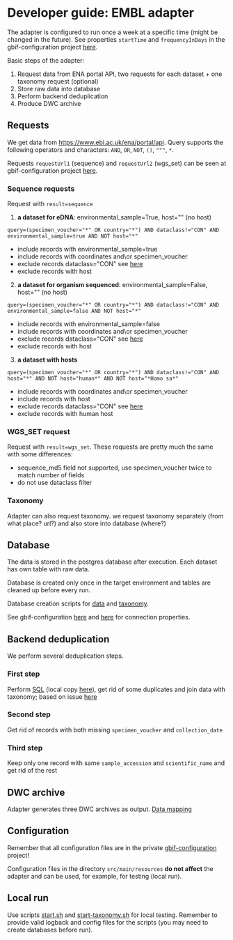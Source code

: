 # Developer guide: EMBL adapter
The adapter is configured to run once a week at a specific time (might be changed in the future). 
See properties `startTime` and `frequencyInDays` in the gbif-configuration project [here](https://github.com/gbif/gbif-configuration/blob/master/cli/dev/config/embl-adapter.yaml).

Basic steps of the adapter:

1) Request data from ENA portal API, two requests for each dataset + one taxonomy request (optional)
2) Store raw data into database
3) Perform backend deduplication
4) Produce DWC archive


## Requests

We get data from https://www.ebi.ac.uk/ena/portal/api. Query supports the following operators and characters: `AND`, `OR`, `NOT`, `()`, `"""`, `*`.

Requests `requestUrl1` (sequence) and `requestUrl2` (wgs_set) can be seen at gbif-configuration project [here](https://github.com/gbif/gbif-configuration/blob/master/cli/dev/config/embl-adapter.yaml).


### Sequence requests
Request with `result=sequence` 

1) **a dataset for eDNA**: environmental_sample=True, host="" (no host)
```
query=(specimen_voucher="*" OR country="*") AND dataclass!="CON" AND environmental_sample=true AND NOT host="*"
```
- include records with environmental_sample=true
- include records with coordinates and\or specimen_voucher  
- exclude records dataclass="CON" see [here](https://github.com/gbif/embl-adapter/issues/10)
- exclude records with host

2) **a dataset for organism sequenced**: environmental_sample=False, host="" (no host)
```
query=(specimen_voucher="*" OR country="*") AND dataclass!="CON" AND environmental_sample=false AND NOT host="*"
```
- include records with environmental_sample=false
- include records with coordinates and\or specimen_voucher
- exclude records dataclass="CON" see [here](https://github.com/gbif/embl-adapter/issues/10)
- exclude records with host

3) **a dataset with hosts**
```
query=(specimen_voucher="*" OR country="*") AND dataclass!="CON" AND host="*" AND NOT host="human*" AND NOT host="*Homo sa*"
```
- include records with coordinates and\or specimen_voucher
- include records with host  
- exclude records dataclass="CON" see [here](https://github.com/gbif/embl-adapter/issues/10)
- exclude records with human host


### WGS_SET request
Request with `result=wgs_set`.
These requests are pretty much the same with some differences:
- sequence_md5 field not supported, use specimen_voucher twice to match number of fields
- do not use dataclass filter


### Taxonomy
Adapter can also request taxonomy.
we request taxonomy separately (from what place? url?) and also store into database (where?)


## Database
The data is stored in the postgres database after execution. Each dataset has own table with raw data.

Database is created only once in the target environment and tables are cleaned up before every run.

Database creation scripts for [data](src/main/resources/db.sql) and [taxonomy](src/main/resources/ena-taxonomy-db.sql).

See gbif-configuration [here](https://github.com/gbif/gbif-configuration/blob/master/cli/dev/config/embl-adapter.yaml)
and [here](https://github.com/gbif/gbif-configuration/blob/master/cli/dev/config/ena-taxonomy.yaml) for connection properties.


## Backend deduplication
We perform several deduplication steps.

### First step
Perform [SQL](https://github.com/gbif/gbif-configuration/blob/master/cli/dev/config/sql-dataset-common.sql)
  (local copy [here](src/main/resources/sql-dataset-common.sql)), 
  get rid of some duplicates and join data with taxonomy;
  based on issue [here](https://github.com/gbif/embl-adapter/issues/10)

### Second step
Get rid of records with both missing `specimen_voucher` and `collection_date`

### Third step
Keep only one record with same `sample_accession` and `scientific_name` and get rid of the rest


## DWC archive
Adapter generates three DWC archives as output.
[Data mapping](DATAMAPPING.md)


## Configuration
Remember that all configuration files are in the private [gbif-configuration](https://github.com/gbif/gbif-configuration) project!

Configuration files in the directory `src/main/resources` **do not affect** the adapter and can be used, for example, for testing (local run). 

## Local run
Use scripts [start.sh](start.sh) and [start-taxonomy.sh](start-taxonomy.sh) for local testing.
Remember to provide valid logback and config files for the scripts (you may need to create databases before run).
